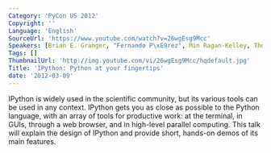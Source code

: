 ```yaml
---
Category: 'PyCon US 2012'
Copyright: ''
Language: 'English'
SourceUrl: 'https://www.youtube.com/watch?v=26wgEsg9Mcc'
Speakers: [Brian E. Granger, "Fernando P\xE9rez", Min Ragan-Kelley, Thomas Kluyver]
Tags: []
ThumbnailUrl: 'http://img.youtube.com/vi/26wgEsg9Mcc/hqdefault.jpg'
Title: 'IPython: Python at your fingertips'
date: '2012-03-09'
---
```

IPython is widely used in the scientific community, but its various tools can
be used in any context. IPython gets you as close as possible to the Python
language, with an array of tools for productive work: at the terminal, in
GUIs, through a web browser, and in high-level parallel computing. This talk
will explain the design of IPython and provide short, hands-on demos of its
main features.
